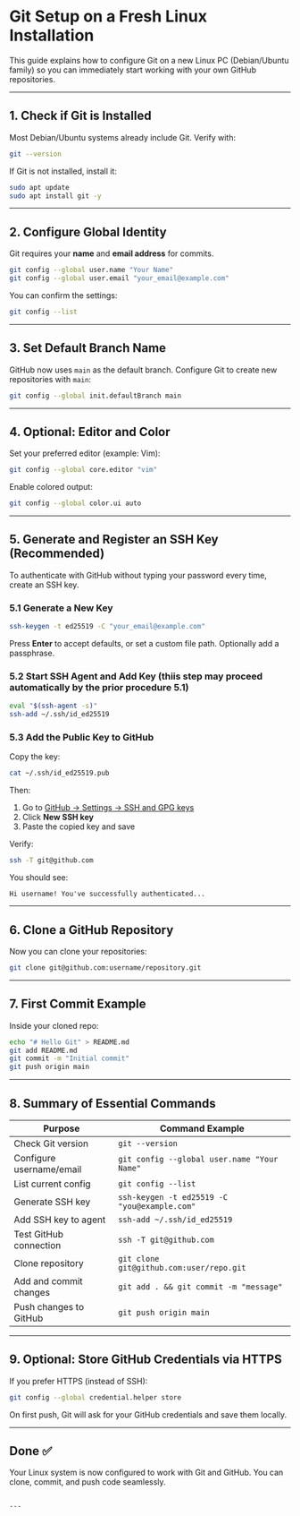 # Git Setup on a Fresh Linux Installation

This guide explains how to configure Git on a new Linux PC (Debian/Ubuntu family) so you can immediately start working with your own GitHub repositories.

---

## 1. Check if Git is Installed

Most Debian/Ubuntu systems already include Git. Verify with:

```bash
git --version
````

If Git is not installed, install it:

```bash
sudo apt update
sudo apt install git -y
```

---

## 2. Configure Global Identity

Git requires your **name** and **email address** for commits.

```bash
git config --global user.name "Your Name"
git config --global user.email "your_email@example.com"
```

You can confirm the settings:

```bash
git config --list
```

---

## 3. Set Default Branch Name

GitHub now uses `main` as the default branch. Configure Git to create new repositories with `main`:

```bash
git config --global init.defaultBranch main
```

---

## 4. Optional: Editor and Color

Set your preferred editor (example: Vim):

```bash
git config --global core.editor "vim"
```

Enable colored output:

```bash
git config --global color.ui auto
```

---

## 5. Generate and Register an SSH Key (Recommended)

To authenticate with GitHub without typing your password every time, create an SSH key.

### 5.1 Generate a New Key

```bash
ssh-keygen -t ed25519 -C "your_email@example.com"
```

Press **Enter** to accept defaults, or set a custom file path. Optionally add a passphrase.

### 5.2 Start SSH Agent and Add Key (thiis step may proceed automatically by the prior procedure 5.1)

```bash
eval "$(ssh-agent -s)"
ssh-add ~/.ssh/id_ed25519
```

### 5.3 Add the Public Key to GitHub

Copy the key:

```bash
cat ~/.ssh/id_ed25519.pub
```

Then:

1. Go to [GitHub → Settings → SSH and GPG keys](https://github.com/settings/keys)
2. Click **New SSH key**
3. Paste the copied key and save

Verify:

```bash
ssh -T git@github.com
```

You should see:

```
Hi username! You've successfully authenticated...
```

---

## 6. Clone a GitHub Repository

Now you can clone your repositories:

```bash
git clone git@github.com:username/repository.git
```

---

## 7. First Commit Example

Inside your cloned repo:

```bash
echo "# Hello Git" > README.md
git add README.md
git commit -m "Initial commit"
git push origin main
```

---

## 8. Summary of Essential Commands

| Purpose                  | Command Example                              |
| ------------------------ | -------------------------------------------- |
| Check Git version        | `git --version`                              |
| Configure username/email | `git config --global user.name "Your Name"`  |
| List current config      | `git config --list`                          |
| Generate SSH key         | `ssh-keygen -t ed25519 -C "you@example.com"` |
| Add SSH key to agent     | `ssh-add ~/.ssh/id_ed25519`                  |
| Test GitHub connection   | `ssh -T git@github.com`                      |
| Clone repository         | `git clone git@github.com:user/repo.git`     |
| Add and commit changes   | `git add . && git commit -m "message"`       |
| Push changes to GitHub   | `git push origin main`                       |

---

## 9. Optional: Store GitHub Credentials via HTTPS

If you prefer HTTPS (instead of SSH):

```bash
git config --global credential.helper store
```

On first push, Git will ask for your GitHub credentials and save them locally.

---

## Done ✅

Your Linux system is now configured to work with Git and GitHub. You can clone, commit, and push code seamlessly.

```

---
